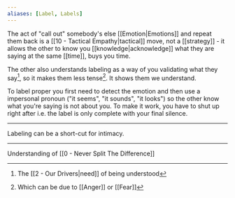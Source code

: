 ```yaml
---
aliases: [Label, Labels]
---
```


The act of "call out" somebody's else [[Emotion|Emotions]] and repeat them back is a [[10 - Tactical Empathy|tactical]] move, not a [[strategy]] - it allows the other to know you [[knowledge|acknowledge]] what they are saying at the same [[time]], buys you time.

The other also understands labeling as a way of you validating what they say[^1], so it makes them less tense[^2]. It shows them we understand.

To label proper you first need to detect the emotion and then use a impersonal pronoun ("it seems", "it sounds", "it looks") so the other know what you're saying is not about you. To make it work, you have to shut up right after i.e. the label is only complete with your final silence.

---

Labeling can be a short-cut for intimacy.

---

Understanding of [[0 - Never Split The Difference]]

[^1]: The [[2 - Our Drivers|need]] of being understood

[^2]: Which can be due to [[Anger]] or [[Fear]]
